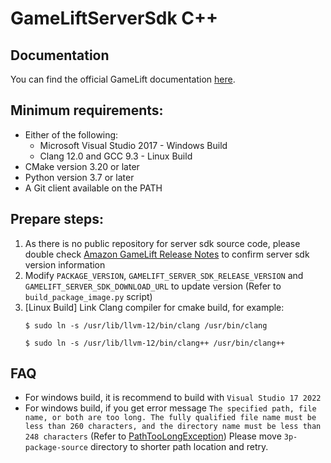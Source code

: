 # GameLiftServerSdk C++
## Documentation
You can find the official GameLift documentation [here](https://aws.amazon.com/documentation/gamelift/).

## Minimum requirements:
* Either of the following:
  * Microsoft Visual Studio 2017 - Windows Build
  * Clang 12.0 and GCC 9.3 - Linux Build
* CMake version 3.20 or later
* Python version 3.7 or later
* A Git client available on the PATH

## Prepare steps:
1. As there is no public repository for server sdk source code, please double check [Amazon GameLift Release Notes](https://docs.aws.amazon.com/gamelift/latest/developerguide/release-notes.html)
   to confirm server sdk version information
2. Modify `PACKAGE_VERSION`, `GAMELIFT_SERVER_SDK_RELEASE_VERSION` and `GAMELIFT_SERVER_SDK_DOWNLOAD_URL` to update version 
   (Refer to `build_package_image.py` script)
3. [Linux Build] Link Clang compiler for cmake build, for example:
   ```
   $ sudo ln -s /usr/lib/llvm-12/bin/clang /usr/bin/clang
   ```
   ```
   $ sudo ln -s /usr/lib/llvm-12/bin/clang++ /usr/bin/clang++ 
   ```

## FAQ
* For windows build, it is recommend to build with `Visual Studio 17 2022`
* For windows build, if you get error message `The specified path, file name, or both are too long. The fully qualified file name must be less than 260 characters, and the directory name must be less than 248 characters`
  (Refer to [PathTooLongException](https://docs.microsoft.com/en-us/dotnet/api/system.io.pathtoolongexception?view=net-6.0))
  Please move `3p-package-source` directory to shorter path location and retry.

